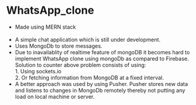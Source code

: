 # WhatsApp_clone
- Made using MERN stack<br><br>
- A simple chat application which is still under development.<br>
- Uses MongoDb to store messages.<br>
- Due to inavailablity of realtime feature of mongoDB it becomes hard to implement WhatsApp clone using mongoDb as compared to Firebase.<br>
   Solution to counter above problem consists of using:<br>
        1. Using sockets.io<br>
        2. Or fetching information from MongoDB at a fixed interval.<br>
- A better approach was used by using Pusher. Pusher stores new data and listens to changes in MongoDb remotely thereby not putting any load on local machine or server.
